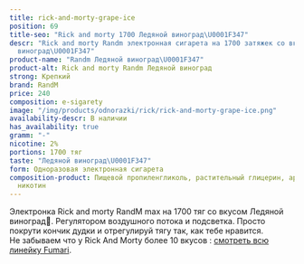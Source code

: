 ```yaml
---
title: rick-and-morty-grape-ice
position: 69
title-seo: "Rick and morty 1700 Ледяной виноград\U0001F347"
descr: "Rick and morty Randm электронная сигарета на 1700 затяжек со вкусом Ледяной
  виноград\U0001F347"
product-name: "Randm Ледяной виноград\U0001F347"
product-alt: Rick and morty Randm Ледяной виноград
strong: Крепкий
brand: RandM
price: 240
composition: e-sigarety
image: "/img/products/odnorazki/rick/rick-and-morty-grape-ice.png"
availability-descr: В наличии
has_availability: true
gramm: "-"
nicotine: 2%
portions: 1700 тяг
taste: "Ледяной виноград\U0001F347"
form: Одноразовая электронная сигарета
composition-product: Пищевой пропиленгликоль, растительный глицерин, ароматизатор,
  никотин
---
```


Электронка Rick and morty ️RandM max на 1700 тяг со вкусом Ледяной виноград🍇. Регулятором воздушного потока и подсветка. Просто покрути кончик дудки и отрегулируй тягу так, как тебе нравится.<br>
Не забываем что у Rick And Morty более 10 вкусов : [смотреть всю линейку Fumari](/pods-rick-and-morty).